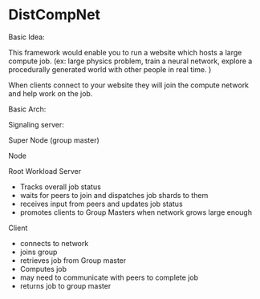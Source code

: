 # DistCompNet

Basic Idea:

This framework would enable you to run a website which hosts a large compute job. (ex: large physics problem, train a neural network, explore a procedurally generated world with other people in real time. ) 

When clients connect to your website they will join the compute network and help work on the job. 


Basic Arch:


Signaling server:

Super Node (group master)

Node




Root Workload Server

* Tracks overall job status
* waits for peers to join and dispatches job shards to them
* receives input from peers and updates job status
* promotes clients to Group Masters when network grows large enough


Client 

* connects to network
* joins group 
* retrieves job from Group master
* Computes job
* may need to communicate with peers to complete job
* returns job to group master





